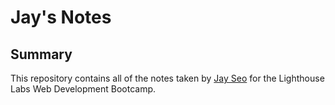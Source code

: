 # Jay's Notes
## Summary 
This repository contains all of the notes taken by [Jay Seo](https://github.com/sjs5953) for the Lighthouse Labs Web Development Bootcamp.